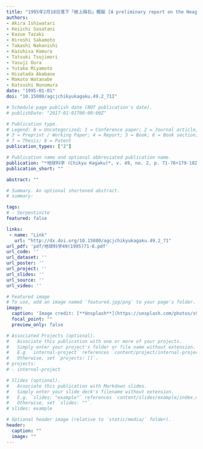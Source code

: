 ```yaml
---
title: "1995年2月18日落下「根上隕石」概報 [A preliminary report on the Neagari meteorite fall on February 18th, 1995]"
authors:
- Akira Ishiwatari
- Keiichi Sasatani
- Kazue Tazaki
- Hiroshi Sakamoto
- Takashi Nakanishi
- Kazuhisa Komura
- Tatsuki Tsujimori
- Yasuji Oura
- Yutaka Miyamoto
- Hisatada Akabane
- Makoto Watanabe
- Katsushi Nunomura
date: "1995-01-01"
doi: "10.15080/agcjchikyukagaku.49.2_71I"

# Schedule page publish date (NOT publication's date).
# publishDate: "2017-01-01T00:00:00Z"

# Publication type.
# Legend: 0 = Uncategorized; 1 = Conference paper; 2 = Journal article;
# 3 = Preprint / Working Paper; 4 = Report; 5 = Book; 6 = Book section;
# 7 = Thesis; 8 = Patent
publication_types: ["2"]

# Publication name and optional abbreviated publication name.
publication: "*地球科学 (Chikyu Kagaku)*, v. 49, no. 2, p. 71-76+179-182, doi:10.15080/agcjchikyukagaku.49.2_71I"
publication_short: ""

abstract: ""

# Summary. An optional shortened abstract.
# summary: 

tags: 
# - Serpentinite
featured: false

links:
 - name: "Link"
   url: "http://dx.doi.org/10.15080/agcjchikyukagaku.49.2_71"
url_pdf: 'pdf/地球科学49(1995)71-6.pdf'
url_code: ''
url_dataset: ''
url_poster: ''
url_project: ''
url_slides: ''
url_source: ''
url_video: ''

# Featured image
# To use, add an image named `featured.jpg/png` to your page's folder. 
image: 
  caption: 'Image credit: [**Unsplash**](https://unsplash.com/photos/s9CC2SKySJM)'
  focal_point: ""
  preview_only: false

# Associated Projects (optional).
#   Associate this publication with one or more of your projects.
#   Simply enter your project's folder or file name without extension.
#   E.g. `internal-project` references `content/project/internal-project/index.md`.
#   Otherwise, set `projects: []`.
# projects:
# - internal-project

# Slides (optional).
#   Associate this publication with Markdown slides.
#   Simply enter your slide deck's filename without extension.
#   E.g. `slides: "example"` references `content/slides/example/index.md`.
#   Otherwise, set `slides: ""`.
# slides: example

# Optional header image (relative to `static/media/` folder).
header:
  caption: ""
  image: ""
---
```

